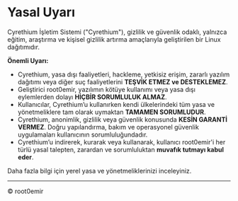# Yasal Uyarı

Cyrethium İşletim Sistemi ("Cyrethium"), gizlilik ve güvenlik odaklı, yalnızca eğitim, araştırma ve kişisel gizlilik artırma amaçlarıyla geliştirilen bir Linux dağıtımıdır.

**Önemli Uyarı:**

- Cyrethium, yasa dışı faaliyetleri, hackleme, yetkisiz erişim, zararlı yazılım dağıtımı veya diğer suç faaliyetlerini **TEŞVİK ETMEZ ve DESTEKLEMEZ**.
- Geliştirici root0emir, yazılımın kötüye kullanımı veya yasa dışı eylemlerden dolayı **HİÇBİR SORUMLULUK ALMAZ**.
- Kullanıcılar, Cyrethium’u kullanırken kendi ülkelerindeki tüm yasa ve yönetmeliklere tam olarak uymaktan **TAMAMEN SORUMLUDUR**.
- Cyrethium, anonimlik, gizlilik veya güvenlik konusunda **KESİN GARANTİ VERMEZ**. Doğru yapılandırma, bakım ve operasyonel güvenlik uygulamaları kullanıcının sorumluluğundadır.
- Cyrethium’u indirerek, kurarak veya kullanarak, kullanıcı root0emir'i her türlü yasal talepten, zarardan ve sorumluluktan **muvafık tutmayı kabul eder**.

Daha fazla bilgi için yerel yasa ve yönetmeliklerinizi inceleyiniz.

---

© root0emir
